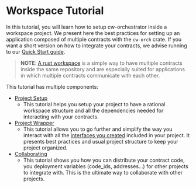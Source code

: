 # Workspace Tutorial

In this tutorial, you will learn how to setup cw-orchestrator inside a workspace project. We present here the best practices for setting up an application composed of multiple contracts with the `cw-orch` crate. If you want a short version on how to integrate your contracts, we advise running to our [Quick Start guide](../../quick_start.md).

> **NOTE**: <a href="https://doc.rust-lang.org/cargo/reference/workspaces.html" target="_blank">A rust workspace</a> is a simple way to have multiple contracts inside the same repository and are especially suited for applications in which multiple contracts communicate with each other.

This tutorial has multiple components:

- [Project Setup](./setup.md)
  - This tutorial helps you setup your project to have a rational workspace structure and all the dependencies needed for interacting with your contracts.
- [Project Wrapper](./deploy.md)
  - This tutorial allows you to go further and simplify the way you interact with all the [interfaces you created](../../contracts/interfaces.md) included in your project. It presents best practices and usual project structure to keep your project organized.
- [Collaborating](./collaboration.md)
  - This tutorial shows you how you can distribute your contract code, you deployment variables (code_ids, addresses...) for other projects to integrate with. This is the ultimate way to collaborate with other projects.



<!-- ## Sections

- **[Interfaces](./interfaces.md)**
  - Define interfaces for your contracts.
- **[Scripting](./scripting.md)**
  - Write runnable scripts with your interfaces.
- **[Integration](./integration.md)**
  - Export a deployment of your application for use in integration testing. -->

